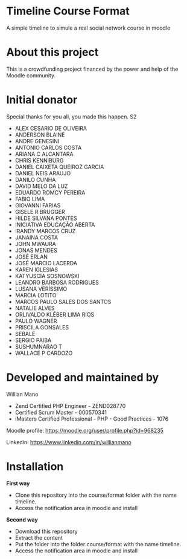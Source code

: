 Timeline Course Format
==========================
A simple timeline to simule a real social network course in moodle

About this project
==========================

This is a crowdfunding project financed by the power and help of the Moodle community.

Initial donator
==========================

Special thanks for you all, you made this happen. S2

* ALEX CESARIO DE OLIVEIRA
* ANDERSON BLAINE
* ANDRE GENESINI
* ANTONIO CARLOS COSTA
* ARIANA C ALCANTARA
* CHRIS KENNIBURG
* DANIEL CAIXETA QUEIROZ GARCIA
* DANIEL NEIS ARAUJO
* DANILO CUNHA
* DAVID MELO DA LUZ
* EDUARDO ROMCY PEREIRA
* FABIO LIMA
* GIOVANNI FARIAS
* GISELE R BRUGGER
* HILDE SILVANA PONTES
* INICIATIVA EDUCAÇÃO ABERTA
* IRANDY MARCOS CRUZ
* JANAINA COSTA
* JOHN MWAURA
* JONAS MENDES
* JOSÉ ERLAN
* JOSÉ MARCIO LACERDA
* KAREN IGLESIAS
* KATYUSCIA SOSNOWSKI
* LEANDRO BARBOSA RODRIGUES
* LUSANA VERÍSSIMO
* MARCIA LOTITO
* MARCOS PAULO SALES DOS SANTOS
* NATALIE ALVES
* ORLIVALDO KLÉBER LIMA RIOS
* PAULO WAGNER
* PRISCILA GONSALES
* SEBALE
* SERGIO PAIBA
* SUSHUMNARAO T
* WALLACE P CARDOZO

Developed and maintained by
===========================

Willian Mano

* Zend Certified PHP Engineer - ZEND028770
* Certified Scrum Master - 000570341
* iMasters Certified Professional - PHP - Good Practices - 1076

Moodle profile: https://moodle.org/user/profile.php?id=968235

Linkedin: https://www.linkedin.com/in/willianmano

Installation
===========================

**First way**

* Clone this repository into the course/format folder with the name timeline.
* Access the notification area in moodle and install

**Second way**

* Download this repository
* Extract the content
* Put the folder into the folder course/format with the name timeline.
* Access the notification area in moodle and install

